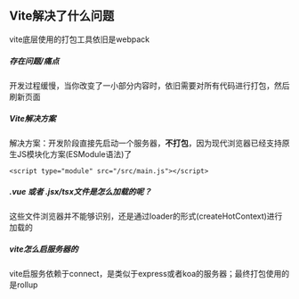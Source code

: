 ## Vite解决了什么问题
vite底层使用的打包工具依旧是webpack

##### 存在问题/痛点
开发过程缓慢，当你改变了一小部分内容时，依旧需要对所有代码进行打包，然后刷新页面
##### Vite解决方案
解决方案：开发阶段直接先启动一个服务器，**不打包**，因为现代浏览器已经支持原生JS模块化方案(ESModule语法)了
```
<script type="module" src="/src/main.js"></script>
```

##### .vue 或者 .jsx/tsx文件是怎么加载的呢？
这些文件浏览器并不能够识别，还是通过loader的形式(createHotContext)进行加载的

##### vite怎么启服务器的
vite启服务依赖于connect，是类似于express或者koa的服务器；最终打包使用的是rollup